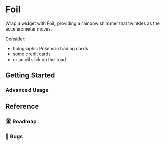 # Foil

Wrap a widget with Foil, providing a rainbow shimmer
that twinkles as the accelerometer moves.

Consider:  
- holographic Pokémon trading cards
- some credit cards
- or an oil slick on the road

## Getting Started

### Advanced Usage

## Reference

### 🛣️ Roadmap

### 🐞 Bugs
